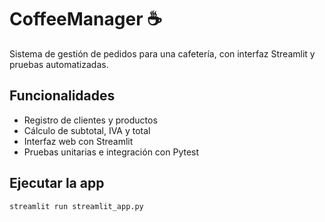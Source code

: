 # CoffeeManager ☕
Sistema de gestión de pedidos para una cafetería, con interfaz Streamlit y pruebas automatizadas.

## Funcionalidades
- Registro de clientes y productos
- Cálculo de subtotal, IVA y total
- Interfaz web con Streamlit
- Pruebas unitarias e integración con Pytest

## Ejecutar la app
```bash
streamlit run streamlit_app.py
